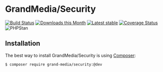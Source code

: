 GrandMedia/Security
======

[![Build Status](https://travis-ci.org/GrandMedia/Security.svg?branch=master)](https://travis-ci.org/GrandMedia/Security)
[![Downloads this Month](https://img.shields.io/packagist/dm/grand-media/security.svg)](https://packagist.org/packages/grand-media/security)
[![Latest stable](https://img.shields.io/packagist/v/grand-media/security.svg)](https://packagist.org/packages/grand-media/security)
[![Coverage Status](https://coveralls.io/repos/github/GrandMedia/Security/badge.svg?branch=master)](https://coveralls.io/github/GrandMedia/Security?branch=master)
![PHPStan](https://img.shields.io/badge/style-level%207-brightgreen.svg?style=flat-square&label=phpstan)

Installation
------------

The best way to install GrandMedia/Security is using  [Composer](http://getcomposer.org/):

```sh
$ composer require grand-media/security:@dev
```
